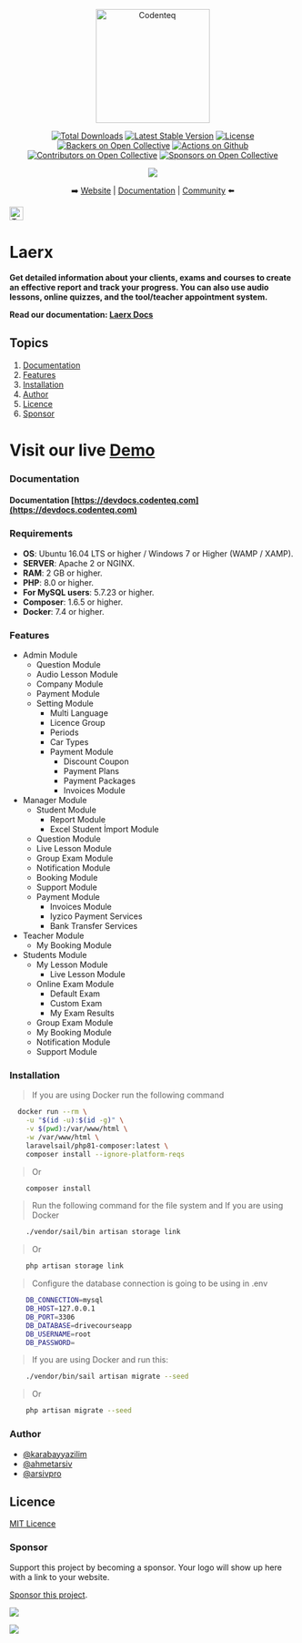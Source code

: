 <p align="center">
    <a href="https://codenteq.com"><img width="200" src="https://github.com/codenteq/laerx/blob/master/public/images/laerx.png" alt="Codenteq"></a>
</p>
<p align="center">
    <a href="https://packagist.org/packages/codenteq/laerx"><img src="https://poser.pugx.org/codenteq/laerx/d/total.svg" alt="Total Downloads"></a>
    <a href="https://packagist.org/packages/codenteq/laerx"><img src="https://poser.pugx.org/codenteq/laerx/v/stable.svg" alt="Latest Stable Version"></a>
    <a href="https://github.com/codenteq/laerx/blob/master/LICENSE"><img src="https://poser.pugx.org/codenteq/laerx/license.svg" alt="License"></a>
    <a href="#backers"><img src="https://opencollective.com/codenteq/backers/badge.svg" alt="Backers on Open Collective"></a>
    <a href="https://github.com/codenteq/laerx/actions"><img src="https://github.com/bagisto/bagisto/workflows/CI/badge.svg" alt="Actions on Github"></a>
    <a href="#contributors"><img src="https://opencollective.com/codenteq/contributors/badge.svg" alt="Contributors on Open Collective"></a>
    <a href="#sponsors"><img src="https://opencollective.com/codenteq/sponsors/badge.svg" alt="Sponsors on Open Collective"></a>
</p>

<p align="center">
    <a href="https://twitter.com/intent/follow?screen_name=codenteq"><img src="https://img.shields.io/twitter/follow/codenteq?style=social"></a>
</p>

<p align="center">
    ➡️ <a href="https://www.codenteq.com/">Website</a> | <a href="https://devdocs.codenteq.com/">Documentation</a> | <a href="https://www.facebook.com/codenteq/">Community</a> ⬅️
</p>

<p align="center" style="display: inline;">
    <img class="flag-img" src="https://flagicons.lipis.dev/flags/4x3/tr.svg" alt="Turkish" width="24" height="24">
</p>

# Laerx

**Get detailed information about your clients, exams and courses to create an effective report and track your progress. You can also use audio lessons, online quizzes, and the tool/teacher appointment system.**


**Read our documentation: [Laerx Docs](https://devdocs.codenteq.com/)**


## Topics

1. [Documentation](#documentation)
2. [Features](#features)
3. [Installation](#installation)
4. [Author](#author)
5. [Licence](#licence)
6. [Sponsor](#sponsor)
  
# Visit our live [Demo](https://demo.codenteq.com)

### Documentation
#### Documentation [https://devdocs.codenteq.com](https://devdocs.codenteq.com)

### Requirements

* **OS**: Ubuntu 16.04 LTS or higher / Windows 7 or Higher (WAMP / XAMP).
* **SERVER**: Apache 2 or NGINX.
* **RAM**: 2 GB or higher.
* **PHP**: 8.0 or higher.
* **For MySQL users**: 5.7.23 or higher.
* **Composer**: 1.6.5 or higher.
* **Docker**: 7.4 or higher.
  
### Features

- Admin Module
  - Question Module
  - Audio Lesson Module
  - Company Module
  - Payment Module
  - Setting Module
    - Multi Language
    - Licence Group
    - Periods
    - Car Types
    - Payment Module
      - Discount Coupon
      - Payment Plans
      - Payment Packages
      - Invoices Module
- Manager Module
  - Student Module
    - Report Module
    - Excel Student İmport Module
  - Question Module
  - Live Lesson Module
  - Group Exam Module
  - Notification Module
  - Booking Module
  - Support Module
  - Payment Module
      - Invoices Module
      - Iyzico Payment Services
      - Bank Transfer Services
- Teacher Module
  - My Booking Module
- Students Module
  - My Lesson Module
    - Live Lesson Module
  - Online Exam Module
    - Default Exam
    - Custom Exam
    - My Exam Results
  - Group Exam Module
  - My Booking Module
  - Notification Module
  - Support Module

  
### Installation

> If you are using Docker run the following command

```bash
  docker run --rm \
    -u "$(id -u):$(id -g)" \
    -v $(pwd):/var/www/html \
    -w /var/www/html \
    laravelsail/php81-composer:latest \
    composer install --ignore-platform-reqs
```

> Or

```bash
    composer install
```

> Run the following command for the file system and If you are using Docker 

```bash
    ./vendor/sail/bin artisan storage link
```

> Or

```bash
    php artisan storage link
```

> Configure the database connection is going to be using in .env

```bash
    DB_CONNECTION=mysql
    DB_HOST=127.0.0.1
    DB_PORT=3306
    DB_DATABASE=drivecourseapp
    DB_USERNAME=root
    DB_PASSWORD=
```

> If you are using Docker and run this:

```bash
    ./vendor/bin/sail artisan migrate --seed
```

> Or 

```bash
    php artisan migrate --seed
```

  
### Author

- [@karabayyazilim](https://www.github.com/karabayyazilim)
- [@ahmetarsiv](https://www.github.com/ahmetarsiv)
- [@arsivpro](https://www.github.com/arsivpro)

  
## Licence

[MIT Licence](https://github.com/codenteq/laerx/blob/master/LICENSE)

  
### Sponsor

Support this project by becoming a sponsor. Your logo will show up here with a link to your website.

[Sponsor this project](https://opencollective.com/codenteq).

<div>
    <a href="https://opencollective.com/codenteq/contribute/sponsor-7372/checkout" target="_blank">
        <img src="https://images.opencollective.com/static/images/become_sponsor.svg">
    </a>
</div>

<a href="https://github.com/codenteq/laerx/graphs/contributors"><img src="https://opencollective.com/codenteq/contributors.svg?width=890&button=false"/></a>
